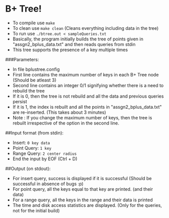 B+ Tree!
========

- To compile use `make`
- To clean use `make clean` (Cleans everything including data in the tree)
- To run use `./btree.out < sampleQueries.txt`
- Basically, the program initially builds the tree of points given in "assgn2\_bplus\_data.txt" and then reads queries from stdin
- This tree supports the presence of a key multiple times

###Parameters:

- In file bplustree.config
- First line contains the maximum number of keys in each B+ Tree node (Should be atleast 3)
- Second line contains an integer 0/1 signifying whether there is a need to rebuild the tree
- If it is 0, then the tree is not rebuild and all the data and previous queries persist
- If it is 1, the index is rebuilt and all the points in "assgn2\_bplus\_data.txt" are re-inserted. (This takes about 3 minutes)
- Note : If you change the maximum number of keys, then the tree is rebuilt irrespective of the option in the second line. 

##Input format (from stdin):
- Insert: `0 key data`
- Point Query: `1 key`
- Range Query: `2 center radius`
- End the input by EOF (Ctrl + D)

##Output (on stdout):
- For insert query, success is displayed if it is successful (Should be successful in absence of bugs :p)
- For point query, all the keys equal to that key are printed. (and their data)
- For a range query, all the keys in the range and their data is printed
- The time and disk access statistics are displayed. (Only for the queries, not for the initial build)
